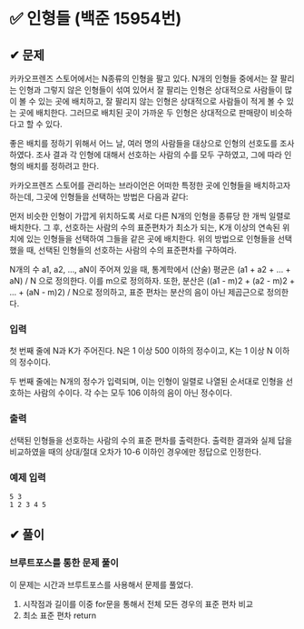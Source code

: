 # ✅ 인형들 (백준 15954번)

## ✔ 문제

카카오프렌즈 스토어에서는 N종류의 인형을 팔고 있다. N개의 인형들 중에서는 잘 팔리는 인형과 그렇지 않은 인형들이 섞여 있어서 잘 팔리는 인형은 상대적으로 사람들이 많이 볼 수 있는 곳에 배치하고, 잘 팔리지 않는 인형은 상대적으로 사람들이 적게 볼 수 있는 곳에 배치한다. 그러므로 배치된 곳이 가까운 두 인형은 상대적으로 판매량이 비슷하다고 할 수 있다.

좋은 배치를 정하기 위해서 어느 날, 여러 명의 사람들을 대상으로 인형의 선호도를 조사하였다. 조사 결과 각 인형에 대해서 선호하는 사람의 수를 모두 구하였고, 그에 따라 인형의 배치를 정하려고 한다.

카카오프렌즈 스토어를 관리하는 브라이언은 어떠한 특정한 곳에 인형들을 배치하고자 하는데, 그곳에 인형들을 선택하는 방법은 다음과 같다:

먼저 비슷한 인형이 가깝게 위치하도록 서로 다른 N개의 인형을 종류당 한 개씩 일렬로 배치한다.
그 후, 선호하는 사람의 수의 표준편차가 최소가 되는, K개 이상의 연속된 위치에 있는 인형들을 선택하여 그들을 같은 곳에 배치한다.
위의 방법으로 인형들을 선택했을 때, 선택된 인형들의 선호하는 사람의 수의 표준편차를 구하여라.

N개의 수 a1, a2, …, aN이 주어져 있을 때, 통계학에서 (산술) 평균은 (a1 + a2 + … + aN) / N 으로 정의한다. 이를 m으로 정의하자. 또한, 분산은 ((a1 - m)2 + (a2 - m)2 + … + (aN - m)2) / N으로 정의하고, 표준 편차는 분산의 음이 아닌 제곱근으로 정의한다.

### 입력

첫 번째 줄에 N과 K가 주어진다. N은 1 이상 500 이하의 정수이고, K는 1 이상 N 이하의 정수이다.

두 번째 줄에는 N개의 정수가 입력되며, 이는 인형이 일렬로 나열된 순서대로 인형을 선호하는 사람의 수이다. 각 수는 모두 106 이하의 음이 아닌 정수이다.

### 출력

선택된 인형들을 선호하는 사람의 수의 표준 편차를 출력한다. 출력한 결과와 실제 답을 비교하였을 때의 상대/절대 오차가 10-6 이하인 경우에만 정답으로 인정한다.

### 예제 입력
```
5 3
1 2 3 4 5
```

## ✔ 풀이
### 브루트포스를 통한 문제 풀이
이 문제는 시간과 브루트포스를 사용해서 문제를 풀었다.

1. 시작점과 길이를 이중 for문을 통해서 전체 모든 경우의 표준 편차 비교
2. 최소 표준 편차 return
